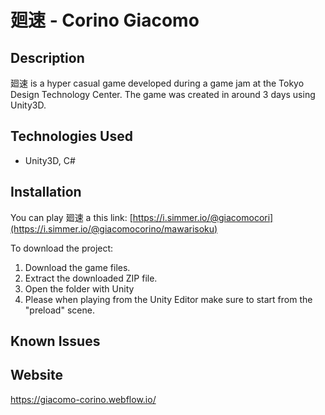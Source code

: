 # 廻速 - Corino Giacomo

## Description
廻速 is a hyper casual game developed during a game jam at the Tokyo Design Technology Center. The game was created in around 3 days using Unity3D.

## Technologies Used
- Unity3D, C#

## Installation
You can play 廻速 a this link: [https://i.simmer.io/@giacomocori](https://i.simmer.io/@giacomocorino/mawarisoku)

To download the project:
1. Download the game files.
2. Extract the downloaded ZIP file.
3. Open the folder with Unity
4. Please when playing from the Unity Editor make sure to start from the "preload" scene.

## Known Issues

## Website
https://giacomo-corino.webflow.io/
